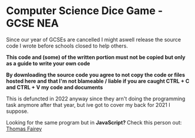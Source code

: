 # Computer Science Dice Game - GCSE NEA

Since our year of GCSEs are cancelled I might aswell release the source code I wrote before schools closed to help others.

<b> This code and (some) of the written portion must not be copied but only as a guide to write your own code </b>

<b> By downloading the source code you agree to not copy the code or files hosted here and that I'm not blameable / liable if you are caught CTRL + C and CTRL + V  my code and documents </b>

This is defuncted in 2022 anyway since they arn't doing the programming task anymore after that year, but ive got to cover my back for 2021 I suppose.

Looking for the same program but in <b> JavaScript? </b> Check this person out: [Thomas Fairey](https://github.com/tomfairey/DiceRoller)
